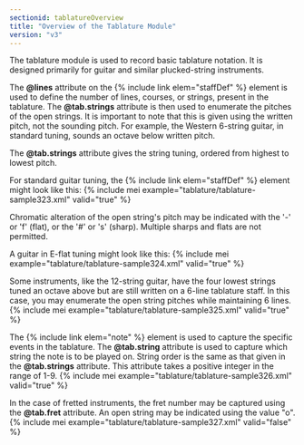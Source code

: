 ```yaml
---
sectionid: tablatureOverview
title: "Overview of the Tablature Module"
version: "v3"
---
```


The tablature module is used to record basic tablature notation. It is designed primarily for guitar and similar plucked-string instruments.

The **@lines** attribute on the {% include link elem="staffDef" %} element is used to define the number of lines, courses, or strings, present in the tablature. The **@tab.strings** attribute is then used to enumerate the pitches of the open strings. It is important to note that this is given using the written pitch, not the sounding pitch. For example, the Western 6-string guitar, in standard tuning, sounds an octave below written pitch. 

The **@tab.strings** attribute gives the string tuning, ordered from highest to lowest pitch.

For standard guitar tuning, the {% include link elem="staffDef" %} element might look like this:
{% include mei example="tablature/tablature-sample323.xml" valid="true" %}
    
Chromatic alteration of the open string's pitch may be indicated with the '-' or 'f' (flat), or the '#' or 's' (sharp). Multiple sharps and flats are not permitted.

A guitar in E-flat tuning might look like this:
{% include mei example="tablature/tablature-sample324.xml" valid="true" %}
    
Some instruments, like the 12-string guitar, have the four lowest strings tuned an octave above but are still written on a 6-line tablature staff. In this case, you may enumerate the open string pitches while maintaining 6 lines.
{% include mei example="tablature/tablature-sample325.xml" valid="true" %}
    
The {% include link elem="note" %} element is used to capture the specific events in the tablature. The **@tab.string** attribute is used to capture which string the note is to be played on. String order is the same as that given in the **@tab.strings** attribute. This attribute takes a positive integer in the range of 1-9.
{% include mei example="tablature/tablature-sample326.xml" valid="true" %}
    
In the case of fretted instruments, the fret number may be captured using the **@tab.fret** attribute. An open string may be indicated using the value "o". 
{% include mei example="tablature/tablature-sample327.xml" valid="false" %}
    